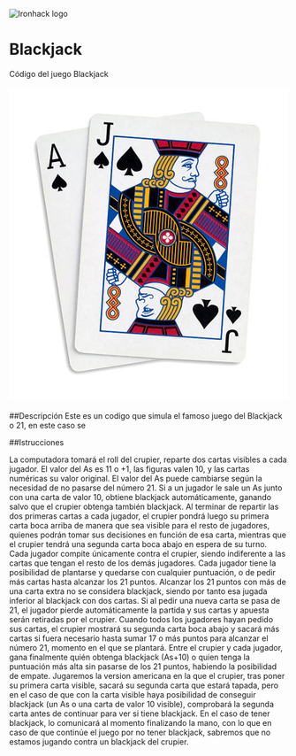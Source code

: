 ![Ironhack logo](https://i.imgur.com/1QgrNNw.png)

# Blackjack
Código del juego Blackjack
#### ![](https://github.com/Tan30s/Blackjack/blob/main/imagenes/blackjack1.png)
##Descripción 
Este es un codigo que simula el famoso juego del Blackjack o 21, en este caso se 

##Istrucciones 

La computadora tomará el roll del crupier, reparte dos cartas visibles a cada jugador. El valor del As es 11 o +1, las figuras valen 10, y las cartas numéricas su valor original. El valor del As puede cambiarse según la necesidad de no pasarse del número 21. Si a un jugador le sale un As junto con una carta de valor 10, obtiene blackjack automáticamente, ganando salvo que el crupier obtenga también blackjack. Al terminar de repartir las dos primeras cartas a cada jugador, el crupier pondrá luego su primera carta boca arriba de manera que sea visible para el resto de jugadores, quienes podrán tomar sus decisiones en función de esa carta, mientras que el crupier tendrá una segunda carta boca abajo en espera de su turno. Cada jugador compite únicamente contra el crupier, siendo indiferente a las cartas que tengan el resto de los demás jugadores.
Cada jugador tiene la posibilidad de plantarse y quedarse con cualquier puntuación, o de pedir más cartas hasta alcanzar los 21 puntos. Alcanzar los 21 puntos con más de una carta extra no se considera blackjack, siendo por tanto esa jugada inferior al blackjack con dos cartas. Si al pedir una nueva carta se pasa de 21, el jugador pierde automáticamente la partida y sus cartas y apuesta serán retiradas por el crupier. Cuando todos los jugadores hayan pedido sus cartas, el crupier mostrará su segunda carta boca abajo y sacará más cartas si fuera necesario hasta sumar 17 o más puntos para alcanzar el número 21, momento en el que se plantará.
Entre el crupier y cada jugador, gana finalmente quién obtenga blackjack (As+10) o quien tenga la puntuación más alta sin pasarse de los 21 puntos, habiendo la posibilidad de empate.
Jugaremos la version americana en la que  el crupier, tras poner su primera carta visible, sacará su segunda carta que estará tapada, pero en el caso de que con la carta visible haya posibilidad de conseguir blackjack (un As o una carta de valor 10 visible), comprobará la segunda carta antes de continuar para ver si tiene blackjack. En el caso de tener blackjack, lo comunicará al momento finalizando la mano, con lo que en caso de que continúe el juego por no tener blackjack, sabremos que no estamos jugando contra un blackjack del crupier.
